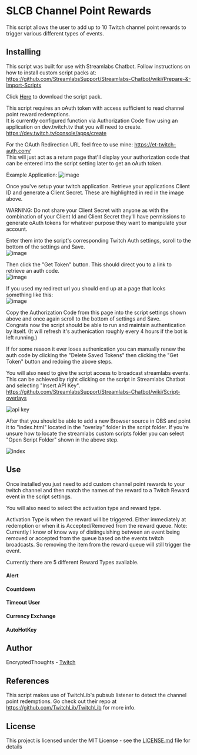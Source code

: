 # SLCB Channel Point Rewards

This script allows the user to add up to 10 Twitch channel point rewards to trigger various different types of events.

## Installing

This script was built for use with Streamlabs Chatbot.
Follow instructions on how to install custom script packs at:
https://github.com/StreamlabsSupport/Streamlabs-Chatbot/wiki/Prepare-&-Import-Scripts

Click [Here](https://github.com/Encrypted-Thoughts/SLCB-ChannelPointsSFXTrigger/blob/master/ChannelPointsSFXTrigger.zip?raw=true) to download the script pack.

This script requires an oAuth token with access sufficient to read channel point reward redemptions. <br />
It is currently configured function via Authorization Code flow using an application on dev.twitch.tv that you will need to create.
https://dev.twitch.tv/console/apps/create

For the OAuth Redirection URL feel free to use mine: https://et-twitch-auth.com/ <br />
This will just act as a return page that'll display your authorization code that can be entered into the script setting later to get an oAuth token.

Example Application:
![image](https://user-images.githubusercontent.com/50642352/86069644-2c2c5e80-ba40-11ea-80d3-b737422a0003.png)

Once you've setup your twitch application. Retrieve your applications Client ID and generate a Client Secret. These are highlighted in red in the image above.

WARNING: Do not share your Client Secret with anyone as with the combination of your Client Id and Client Secret they'll have permissions to generate oAuth tokens for whatever purpose they want to manipulate your account.

Enter them into the script's corresponding Twitch Auth settings, scroll to the bottom of the settings and Save. <br />
![image](https://user-images.githubusercontent.com/50642352/86070799-2edc8300-ba43-11ea-8a0c-9ee9f87eadeb.png)

Then click the "Get Token" button. This should direct you to a link to retrieve an auth code. <br />
![image](https://user-images.githubusercontent.com/50642352/86070427-4f580d80-ba42-11ea-862e-3f188e7012d4.png)

If you used my redirect url you should end up at a page that looks something like this: <br />
![image](https://user-images.githubusercontent.com/50642352/86070889-65b29900-ba43-11ea-8528-31e3ee936b23.png)

Copy the Authorization Code from this page into the script settings shown above and once again scroll to the bottom of settings and Save. <br />
Congrats now the script should be able to run and maintain authentication by itself. (It will refresh  it's authenication roughly every 4 hours if the bot is left running.)

If for some reason it ever loses authenication you can manually renew the auth code by clicking the "Delete Saved Tokens" then clicking the "Get Token" button and redoing the above steps.

You will also need to give the script access to broadcast streamlabs events. This can be achieved by right clicking on the script in Streamlabs Chatbot and selecting "Insert API Key". https://github.com/StreamlabsSupport/Streamlabs-Chatbot/wiki/Script-overlays

![api key](https://user-images.githubusercontent.com/50642352/83985340-7701fd00-a8fe-11ea-9aca-393d6dc7d4b4.png)

After that you should be able to add a new Browser source in OBS and point it to "index.html" located in the "overlay" folder in the script folder. If you're unsure how to locate the streamlabs custom scripts folder you can select "Open Script Folder" shown in the above step.

![index](https://user-images.githubusercontent.com/50642352/83985548-48d0ed00-a8ff-11ea-94f8-0e56c4f42d64.png)

## Use

Once installed you just need to add custom channel point rewards to your twitch channel and then match the names of the reward to a Twitch Reward event in the script settings.

You will also need to select the activation type and reward type.

Activation Type is when the reward will be triggered. Either immediately at redemption or when it is Accepted/Removed from the reward queue.
Note: Currently I know of know way of distinguishing between an event being removed or accepted from the queue based on the events twitch broadcasts. So removing the item from the reward queue will still trigger the event.

Currently there are 5 different Reward Types available.

#### Alert

#### Countdown

#### Timeout User

#### Currency Exchange

#### AutoHotKey

## Author

EncryptedThoughts - [Twitch](https://www.twitch.tv/encryptedthoughts)

## References

This script makes use of TwitchLib's pubsub listener to detect the channel point redemptions. Go check out their repo at https://github.com/TwitchLib/TwitchLib for more info.

## License

This project is licensed under the MIT License - see the [LICENSE.md](LICENSE.md) file for details


